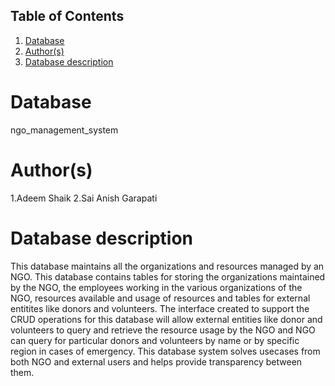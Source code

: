 ## Table of Contents
1. [Database](#database)
2. [Author(s)](#author)
3. [Database description](#description)

# Database
ngo_management_system

# Author(s)
1.Adeem Shaik
2.Sai Anish Garapati

# Database description
This database maintains all the organizations and resources managed by an NGO. This database contains tables for storing the organizations maintained by the NGO, the employees working in the various organizations of the NGO, resources available and usage of resources and tables for external entitites like donors and volunteers. 
The interface created to support the CRUD operations for this database will allow external entities like donor and volunteers to query and retrieve the resource usage by the NGO and NGO can query for particular donors and volunteers by name or by specific region in cases of emergency. This database system solves usecases from both NGO and external users and helps provide transparency between them.

